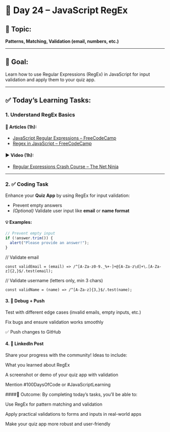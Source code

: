 # 📅 Day 24 – JavaScript RegEx

## 📌 Topic:
**Patterns, Matching, Validation (email, numbers, etc.)**

---

## 🎯 Goal:
Learn how to use Regular Expressions (RegEx) in JavaScript for input validation and apply them to your quiz app.

---

## ✅ Today’s Learning Tasks:

### 1. Understand RegEx Basics

#### 📖 Articles (1h):
- [JavaScript Regular Expressions – FreeCodeCamp](https://www.freecodecamp.org/news/regular-expressions-for-beginners/)
- [Regex in JavaScript – FreeCodeCamp](https://www.freecodecamp.org/news/regex-in-javascript/)

#### ▶️ Video (1h):
- [Regular Expressions Crash Course – The Net Ninja](https://www.youtube.com/watch?v=rhzKDrUiJVk)

---

### 2. ✅ Coding Task
Enhance your **Quiz App** by using RegEx for input validation:
- Prevent empty answers
- *(Optional)* Validate user input like **email** or **name format**

#### 💡 Examples:
```js
// Prevent empty input
if (!answer.trim()) {
  alert("Please provide an answer!");
}
```
// Validate email
```
const validEmail = (email) => /^[A-Za-z0-9._%+-]+@[A-Za-z\d]+\.[A-Za-z]{2,}$/.test(email);
```
// Validate username (letters only, min 3 chars)
```
const validName = (name) => /^[A-Za-z]{3,}$/.test(name);
```

#### 3. 🐞 Debug + Push
Test with different edge cases (invalid emails, empty inputs, etc.)

Fix bugs and ensure validation works smoothly

✅ Push changes to GitHub

#### 4. 💼 LinkedIn Post
Share your progress with the community!
Ideas to include:

What you learned about RegEx

A screenshot or demo of your quiz app with validation

Mention #100DaysOfCode or #JavaScriptLearning

####🚀 Outcome:
By completing today’s tasks, you’ll be able to:

Use RegEx for pattern matching and validation

Apply practical validations to forms and inputs in real-world apps

Make your quiz app more robust and user-friendly

